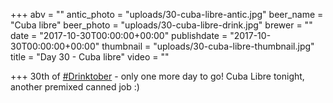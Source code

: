 +++
abv = ""
antic_photo = "uploads/30-cuba-libre-antic.jpg"
beer_name = "Cuba libre"
beer_photo = "uploads/30-cuba-libre-drink.jpg"
brewer = ""
date = "2017-10-30T00:00:00+00:00"
publishdate = "2017-10-30T00:00:00+00:00"
thumbnail = "uploads/30-cuba-libre-thumbnail.jpg"
title = "Day 30 - Cuba libre"
video = ""

+++
30th of [#Drinktober](https://www.facebook.com/hashtag/drinktober?epa=HASHTAG) - only one more day to go! Cuba Libre tonight, another premixed canned job :)
